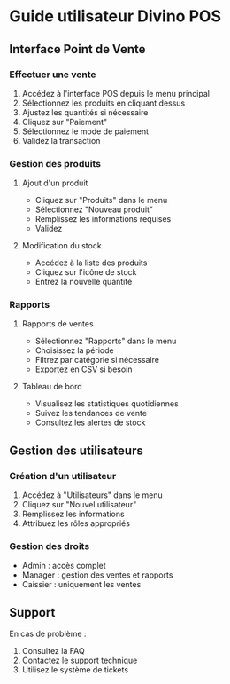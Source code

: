 # Guide utilisateur Divino POS

## Interface Point de Vente

### Effectuer une vente

1. Accédez à l'interface POS depuis le menu principal
2. Sélectionnez les produits en cliquant dessus
3. Ajustez les quantités si nécessaire
4. Cliquez sur "Paiement"
5. Sélectionnez le mode de paiement
6. Validez la transaction

### Gestion des produits

1. Ajout d'un produit
   - Cliquez sur "Produits" dans le menu
   - Sélectionnez "Nouveau produit"
   - Remplissez les informations requises
   - Validez

2. Modification du stock
   - Accédez à la liste des produits
   - Cliquez sur l'icône de stock
   - Entrez la nouvelle quantité

### Rapports

1. Rapports de ventes
   - Sélectionnez "Rapports" dans le menu
   - Choisissez la période
   - Filtrez par catégorie si nécessaire
   - Exportez en CSV si besoin

2. Tableau de bord
   - Visualisez les statistiques quotidiennes
   - Suivez les tendances de vente
   - Consultez les alertes de stock

## Gestion des utilisateurs

### Création d'un utilisateur

1. Accédez à "Utilisateurs" dans le menu
2. Cliquez sur "Nouvel utilisateur"
3. Remplissez les informations
4. Attribuez les rôles appropriés

### Gestion des droits

- Admin : accès complet
- Manager : gestion des ventes et rapports
- Caissier : uniquement les ventes

## Support

En cas de problème :
1. Consultez la FAQ
2. Contactez le support technique
3. Utilisez le système de tickets